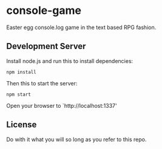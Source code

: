 # console-game
Easter egg console.log game in the text based RPG fashion.

## Development Server

Install node.js and run this to install dependencies:

```
npm install
```

Then this to start the server:

```
npm start
```

Open your browser to `http://localhost:1337'

## License

Do with it what you will so long as you refer to this repo.
